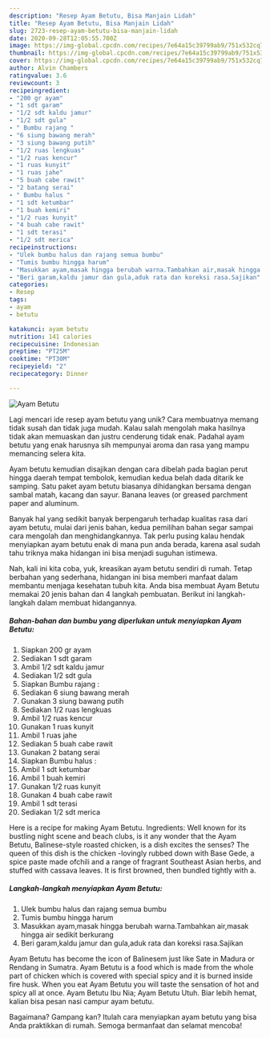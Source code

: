 ```yaml
---
description: "Resep Ayam Betutu, Bisa Manjain Lidah"
title: "Resep Ayam Betutu, Bisa Manjain Lidah"
slug: 2723-resep-ayam-betutu-bisa-manjain-lidah
date: 2020-09-28T12:05:55.700Z
image: https://img-global.cpcdn.com/recipes/7e64a15c39799ab9/751x532cq70/ayam-betutu-foto-resep-utama.jpg
thumbnail: https://img-global.cpcdn.com/recipes/7e64a15c39799ab9/751x532cq70/ayam-betutu-foto-resep-utama.jpg
cover: https://img-global.cpcdn.com/recipes/7e64a15c39799ab9/751x532cq70/ayam-betutu-foto-resep-utama.jpg
author: Alvin Chambers
ratingvalue: 3.6
reviewcount: 3
recipeingredient:
- "200 gr ayam"
- "1 sdt garam"
- "1/2 sdt kaldu jamur"
- "1/2 sdt gula"
- " Bumbu rajang "
- "6 siung bawang merah"
- "3 siung bawang putih"
- "1/2 ruas lengkuas"
- "1/2 ruas kencur"
- "1 ruas kunyit"
- "1 ruas jahe"
- "5 buah cabe rawit"
- "2 batang serai"
- " Bumbu halus "
- "1 sdt ketumbar"
- "1 buah kemiri"
- "1/2 ruas kunyit"
- "4 buah cabe rawit"
- "1 sdt terasi"
- "1/2 sdt merica"
recipeinstructions:
- "Ulek bumbu halus dan rajang semua bumbu"
- "Tumis bumbu hingga harum"
- "Masukkan ayam,masak hingga berubah warna.Tambahkan air,masak hingga air sedikit berkurang"
- "Beri garam,kaldu jamur dan gula,aduk rata dan koreksi rasa.Sajikan"
categories:
- Resep
tags:
- ayam
- betutu

katakunci: ayam betutu 
nutrition: 141 calories
recipecuisine: Indonesian
preptime: "PT25M"
cooktime: "PT30M"
recipeyield: "2"
recipecategory: Dinner

---
```



![Ayam Betutu](https://img-global.cpcdn.com/recipes/7e64a15c39799ab9/751x532cq70/ayam-betutu-foto-resep-utama.jpg)

Lagi mencari ide resep ayam betutu yang unik? Cara membuatnya memang tidak susah dan tidak juga mudah. Kalau salah mengolah maka hasilnya tidak akan memuaskan dan justru cenderung tidak enak. Padahal ayam betutu yang enak harusnya sih mempunyai aroma dan rasa yang mampu memancing selera kita.

Ayam betutu kemudian disajikan dengan cara dibelah pada bagian perut hingga daerah tempat tembolok, kemudian kedua belah dada ditarik ke samping. Satu paket ayam betutu biasanya dihidangkan bersama dengan sambal matah, kacang dan sayur. Banana leaves (or greased parchment paper and aluminum.

Banyak hal yang sedikit banyak berpengaruh terhadap kualitas rasa dari ayam betutu, mulai dari jenis bahan, kedua pemilihan bahan segar sampai cara mengolah dan menghidangkannya. Tak perlu pusing kalau hendak menyiapkan ayam betutu enak di mana pun anda berada, karena asal sudah tahu triknya maka hidangan ini bisa menjadi suguhan istimewa.


Nah, kali ini kita coba, yuk, kreasikan ayam betutu sendiri di rumah. Tetap berbahan yang sederhana, hidangan ini bisa memberi manfaat dalam membantu menjaga kesehatan tubuh kita. Anda bisa membuat Ayam Betutu memakai 20 jenis bahan dan 4 langkah pembuatan. Berikut ini langkah-langkah dalam membuat hidangannya.

<!--inarticleads1-->

##### Bahan-bahan dan bumbu yang diperlukan untuk menyiapkan Ayam Betutu:

1. Siapkan 200 gr ayam
1. Sediakan 1 sdt garam
1. Ambil 1/2 sdt kaldu jamur
1. Sediakan 1/2 sdt gula
1. Siapkan  Bumbu rajang :
1. Sediakan 6 siung bawang merah
1. Gunakan 3 siung bawang putih
1. Sediakan 1/2 ruas lengkuas
1. Ambil 1/2 ruas kencur
1. Gunakan 1 ruas kunyit
1. Ambil 1 ruas jahe
1. Sediakan 5 buah cabe rawit
1. Gunakan 2 batang serai
1. Siapkan  Bumbu halus :
1. Ambil 1 sdt ketumbar
1. Ambil 1 buah kemiri
1. Gunakan 1/2 ruas kunyit
1. Gunakan 4 buah cabe rawit
1. Ambil 1 sdt terasi
1. Sediakan 1/2 sdt merica


Here is a recipe for making Ayam Betutu. Ingredients: Well known for its bustling night scene and beach clubs, is it any wonder that the Ayam Betutu, Balinese-style roasted chicken, is a dish excites the senses? The queen of this dish is the chicken -lovingly rubbed down with Base Gede, a spice paste made ofchili and a range of fragrant Southeast Asian herbs, and stuffed with cassava leaves. It is first browned, then bundled tightly with a. 

<!--inarticleads2-->

##### Langkah-langkah menyiapkan Ayam Betutu:

1. Ulek bumbu halus dan rajang semua bumbu
1. Tumis bumbu hingga harum
1. Masukkan ayam,masak hingga berubah warna.Tambahkan air,masak hingga air sedikit berkurang
1. Beri garam,kaldu jamur dan gula,aduk rata dan koreksi rasa.Sajikan


Ayam Betutu has become the icon of Balinesem just like Sate in Madura or Rendang in Sumatra. Ayam Betutu is a food which is made from the whole part of chicken which is covered with special spicy and it is burned inside fire husk. When you eat Ayam Betutu you will taste the sensation of hot and spicy all at once. Ayam Betutu Ibu Nia; Ayam Betutu Utuh. Biar lebih hemat, kalian bisa pesan nasi campur ayam betutu. 

Bagaimana? Gampang kan? Itulah cara menyiapkan ayam betutu yang bisa Anda praktikkan di rumah. Semoga bermanfaat dan selamat mencoba!
